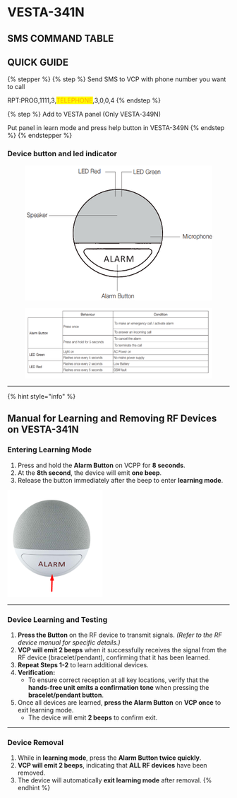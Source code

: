 # VESTA-341N

## SMS COMMAND TABLE



## QUICK GUIDE

{% stepper %}
{% step %}
Send SMS to VCP with phone number you want to call

RPT:PROG,1111,3,<mark style="color:orange;">TELEPHONE</mark>,3,0,0,4
{% endstep %}

{% step %}
Add to VESTA panel (Only VESTA-349N)

Put panel in learn mode and press help button in VESTA-349N
{% endstep %}
{% endstepper %}

### Device button and led indicator

<figure><img src=".gitbook/assets/image (236).png" alt=""><figcaption></figcaption></figure>

<figure><img src=".gitbook/assets/image (235).png" alt=""><figcaption></figcaption></figure>



***



{% hint style="info" %}


## **Manual for Learning and Removing RF Devices on VESTA-341N**&#x20;

### **Entering Learning Mode**

1. Press and hold the **Alarm Button** on VCPP for **8 seconds**.
2. At the **8th second**, the device will emit **one beep**.
3. Release the button immediately after the beep to enter **learning mode**.



<img src=".gitbook/assets/image (234).png" alt="" data-size="original">

***

### **Device Learning and Testing**

1. **Press the Button** on the RF device to transmit signals. _(Refer to the RF device manual for specific details.)_
2. **VCP will emit 2 beeps** when it successfully receives the signal from the RF device (bracelet/pendant), confirming that it has been learned.
3. **Repeat Steps 1-2** to learn additional devices.
4. **Verification:**
   * To ensure correct reception at all key locations, verify that the **hands-free unit emits a confirmation tone** when pressing the **bracelet/pendant button**.
5. Once all devices are learned, **press the Alarm Button** on **VCP once** to exit learning mode.
   * The device will emit **2 beeps** to confirm exit.

***

### **Device Removal**

1. While in **learning mode**, press the **Alarm Button twice quickly**.
2. **VCP will emit 2 beeps**, indicating that **ALL RF devices** have been removed.
3. The device will automatically **exit learning mode** after removal.
{% endhint %}















